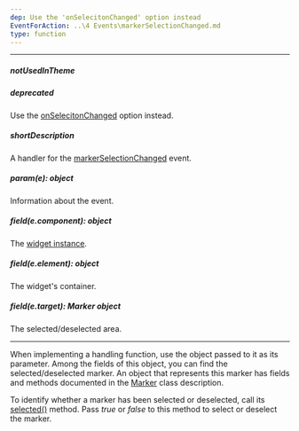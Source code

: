 ```yaml
---
dep: Use the 'onSelecitonChanged' option instead
EventForAction: ..\4 Events\markerSelectionChanged.md
type: function
---
```

---
##### notUsedInTheme

##### deprecated
Use the [onSelecitonChanged](/api-reference/20%20Data%20Visualization%20Widgets/70%20dxVectorMap/1%20Configuration/onSelectionChanged.md '/Documentation/ApiReference/Data_Visualization_Widgets/dxVectorMap/Configuration/#onSelectionChanged') option instead.

##### shortDescription
A handler for the [markerSelectionChanged](/api-reference/20%20Data%20Visualization%20Widgets/70%20dxVectorMap/4%20Events/markerSelectionChanged.md '/Documentation/ApiReference/Data_Visualization_Widgets/dxVectorMap/Events/#markerSelectionChanged') event.

##### param(e): object
Information about the event.

##### field(e.component): object
The <a href="/Documentation/16_1/ApiReference/Data_Visualization_Widgets/dxVectorMap/Methods/#instance">widget instance</a>.

##### field(e.element): object
The widget's container.

##### field(e.target): Marker object
The selected/deselected area.

---
When implementing a handling function, use the object passed to it as its parameter. Among the fields of this object, you can find the selected/deselected marker. An object that represents this marker has fields and methods documented in the [Marker](/api-reference/20%20Data%20Visualization%20Widgets/70%20dxVectorMap/7%20Map%20Elements/Marker '/Documentation/ApiReference/Data_Visualization_Widgets/dxVectorMap/Map_Elements/Marker/') class description.

To identify whether a marker has been selected or deselected, call its [selected()](/api-reference/20%20Data%20Visualization%20Widgets/70%20dxVectorMap/7%20Map%20Elements/Marker/3%20Methods/selected().md '/Documentation/ApiReference/Data_Visualization_Widgets/dxVectorMap/Map_Elements/Marker/Methods/#selected') method. Pass *true* or *false* to this method to select or deselect the marker.